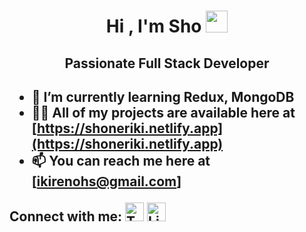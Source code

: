 <h1 align="center"><b>Hi , I'm Sho </b><img src="https://media.giphy.com/media/hvRJCLFzcasrR4ia7z/giphy.gif" width="35"></h1>



<h2 align="center"><b>Passionate Full Stack Developer</b><h2>

- 🌱 I’m currently learning Redux, MongoDB
- 🧑‍💻  All of my projects are available here at [https://shoneriki.netlify.app](https://shoneriki.netlify.app)
- 📫 You can reach me here at [ikirenohs@gmail.com]

Connect with me:
<a href="https://twitter.com/your-twitter-link"><img src="https://cdn.jsdelivr.net/gh/simple-icons/simple-icons/icons/twitter.svg" alt="Twitter" width="30" height="30"></a>
<a href="https://linkedin.com/your-linkedin-link"><img src="https://cdn.jsdelivr.net/gh/simple-icons/simple-icons/icons/linkedin.svg" alt="LinkedIn" width="30" height="30"></a>


